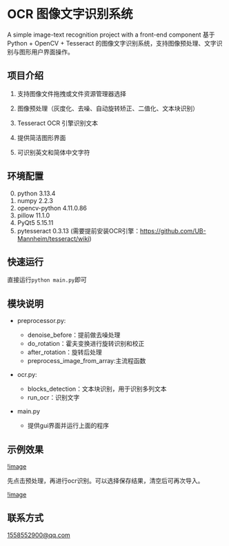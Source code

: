 # OCR 图像文字识别系统
A simple image-text recognition project with a front-end component
基于 Python + OpenCV + Tesseract 的图像文字识别系统，支持图像预处理、文字识别与图形用户界面操作。

## 项目介绍

1. 支持图像文件拖拽或文件资源管理器选择

2. 图像预处理（灰度化、去噪、自动旋转矫正、二值化、文本块识别）

3. Tesseract OCR 引擎识别文本

4. 提供简洁图形界面

5. 可识别英文和简体中文字符

## 环境配置

0. python                    3.13.4
1. numpy                     2.2.3
2. opencv-python             4.11.0.86
3. pillow                    11.1.0
4. PyQt5                     5.15.11
5. pytesseract               0.3.13 (需要提前安装OCR引擎：https://github.com/UB-Mannheim/tesseract/wiki)

## 快速运行

直接运行`python main.py`即可

## 模块说明

- preprocessor.py:
    - denoise_before：提前做去噪处理
    - do_rotation：霍夫变换进行旋转识别和校正
    - after_rotation：旋转后处理
    - preprocess_image_from_array:主流程函数

- ocr.py:
    - blocks_detection：文本块识别，用于识别多列文本
    - run_ocr：识别文字

- main.py
    - 提供gui界面并运行上面的程序

## 示例效果

[!image](https://github.com/yyfellsbad/ocr-python/blob/main/ocr/readme_pic/image.png)

先点击预处理，再进行ocr识别。可以选择保存结果，清空后可再次导入。

[!image](https://github.com/yyfellsbad/ocr-python/blob/main/ocr/readme_pic/image-1.png)

## 联系方式

1558552900@qq.com
